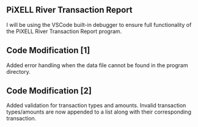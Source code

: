 ## PiXELL River Transaction Report

I will be using the VSCode built-in debugger to ensure full functionality of the PiXELL River Transaction Report program.

## Code Modification [1]

Added error handling when the data file cannot be found in the program directory.

## Code Modification [2]

Added validation for transaction types and amounts. Invalid transaction types/amounts are now appended to a list along with 
their corresponding transaction.